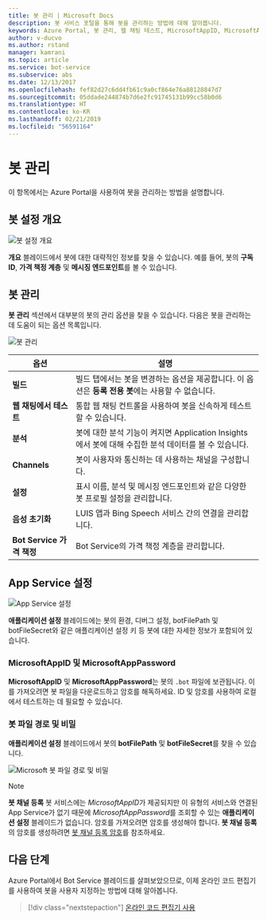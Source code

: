 ```yaml
---
title: 봇 관리 | Microsoft Docs
description: 봇 서비스 포털을 통해 봇을 관리하는 방법에 대해 알아봅니다.
keywords: Azure Portal, 봇 관리, 웹 채팅 테스트, MicrosoftAppID, MicrosoftAppPassword, 애플리케이션 설정
author: v-ducvo
ms.author: rstand
manager: kamrani
ms.topic: article
ms.service: bot-service
ms.subservice: abs
ms.date: 12/13/2017
ms.openlocfilehash: fef82d27c6dd4fb61c9a0cf864e76a88128847d7
ms.sourcegitcommit: 05ddade244874b7d6e2fc91745131b99cc58b0d6
ms.translationtype: HT
ms.contentlocale: ko-KR
ms.lasthandoff: 02/21/2019
ms.locfileid: "56591164"
---
```

# <a name="manage-a-bot"></a>봇 관리

이 항목에서는 Azure Portal을 사용하여 봇을 관리하는 방법을 설명합니다.

## <a name="bot-settings-overview"></a>봇 설정 개요

![봇 설정 개요](~/media/azure-manage-a-bot/overview.png)

**개요** 블레이드에서 봇에 대한 대략적인 정보를 찾을 수 있습니다. 예를 들어, 봇의 **구독 ID**, **가격 책정 계층** 및 **메시징 엔드포인트**를 볼 수 있습니다.

## <a name="bot-management"></a>봇 관리

 **봇 관리** 섹션에서 대부분의 봇의 관리 옵션을 찾을 수 있습니다. 다음은 봇을 관리하는 데 도움이 되는 옵션 목록입니다.

![봇 관리](~/media/azure-manage-a-bot/bot-management.png)

| 옵션 |  설명 |
| ---- | ---- |
| **빌드** | 빌드 탭에서는 봇을 변경하는 옵션을 제공합니다. 이 옵션은 **등록 전용 봇**에는 사용할 수 없습니다. |
| **웹 채팅에서 테스트** | 통합 웹 채팅 컨트롤을 사용하여 봇을 신속하게 테스트할 수 있습니다. |
| **분석** | 봇에 대한 분석 기능이 켜지면 Application Insights에서 봇에 대해 수집한 분석 데이터를 볼 수 있습니다. |
| **Channels** | 봇이 사용자와 통신하는 데 사용하는 채널을 구성합니다. |
| **설정** | 표시 이름, 분석 및 메시징 엔드포인트와 같은 다양한 봇 프로필 설정을 관리합니다. |
| **음성 초기화** | LUIS 앱과 Bing Speech 서비스 간의 연결을 관리합니다. |
| **Bot Service 가격 책정** | Bot Service의 가격 책정 계층을 관리합니다. |

## <a name="app-service-settings"></a>App Service 설정

![App Service 설정](~/media/azure-manage-a-bot/app-service-settings.png)

**애플리케이션 설정** 블레이드에는 봇의 환경, 디버그 설정, botFilePath 및 botFileSecret와 같은 애플리케이션 설정 키 등 봇에 대한 자세한 정보가 포함되어 있습니다.

### <a name="microsoftappid-and-microsoftapppassword"></a>MicrosoftAppID 및 MicrosoftAppPassword

**MicrosoftAppID** 및 **MicrosoftAppPassword**는 봇의 `.bot` 파일에 보관됩니다. 이를 가져오려면 봇 파일을 다운로드하고 암호를 해독하세요. ID 및 암호를 사용하여 로컬에서 테스트하는 데 필요할 수 있습니다.

### <a name="bot-file-path-and-secret"></a>봇 파일 경로 및 비밀

**애플리케이션 설정** 블레이드에서 봇의 **botFilePath** 및 **botFileSecret**를 찾을 수 있습니다.

![Microsoft 봇 파일 경로 및 비밀](~/media/azure-manage-a-bot/app-settings.png)

> [!NOTE]
> **봇 채널 등록** 봇 서비스에는 *MicrosoftAppID*가 제공되지만 이 유형의 서비스와 연결된 App Service가 없기 때문에 *MicrosoftAppPassword*를 조회할 수 있는 **애플리케이션 설정** 블레이드가 없습니다. 암호를 가져오려면 암호를 생성해야 합니다. **봇 채널 등록**의 암호를 생성하려면 [봇 채널 등록 암호](bot-service-quickstart-registration.md#bot-channels-registration-password)를 참조하세요.

## <a name="next-steps"></a>다음 단계
Azure Portal에서 Bot Service 블레이드를 살펴보았으므로, 이제 온라인 코드 편집기를 사용하여 봇을 사용자 지정하는 방법에 대해 알아봅니다.
> [!div class="nextstepaction"]
> [온라인 코드 편집기 사용](bot-service-build-online-code-editor.md)
